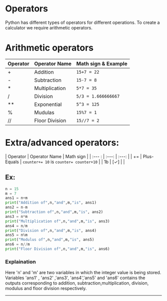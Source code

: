 # Operators
Python has different types of operators for different operations. To create a calculator we require arithmetic operators.
# Arithmetic operators

| Operator | Operator Name  | Math sign & Example |
| -------- | -------------- | ------------------- |
| +        | Addition       | ``` 15+7 = 22 ```         |
| -        | Subtraction    | ``` 15-7 = 8 ```          |
| *        | Multiplication | ``` 5*7 = 35 ```          |
| /        | Division       | ``` 5/3 = 1.666666667 ``` |
| **       | Exponential    | ``` 5^3 = 125 ```         |
| %        | Mudulas        | ``` 15%7 = 1 ```          |
| //       | Floor Division | ``` 15//7 = 2 ```         |

# Extra/advanced operators:
| Operator | Operator Name | Math sign                           |
| :--- :   | :---:         | :---:                               |
| +=       | Plus-Equals   | `counter+= 10` is `counter= counter+10` |
| 1b       | [✓]           |                                     |

## Ex:
```python
n = 15
m = 7
ans1 = n+m
print("Addition of",n,"and",m,"is", ans1)
ans2 = n-m
print("Subtraction of",n,"and",m,"is", ans2)
ans3 = n*m
print("Multiplication of",n,"and",m,"is", ans3)
ans4 = n/m
print("Division of",n,"and",m,"is", ans4)
ans5 = n%m
print("Modulus of",n,"and",m,"is", ans5)
ans6 = n//m
print("Floor Division of",n,"and",m,"is", ans6)
```
### Explaination
Here 'n' and 'm' are two variables in which the integer value is being stored. Variables 'ans1' , 'ans2' ,'ans3', 'ans4','ans5' and 'ans6' contains the outputs corresponding to addition, subtraction,multiplication, division, modulus and floor division respectively.

---
